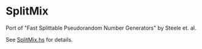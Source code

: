 # SplitMix
Port of "Fast Splittable Pseudorandom Number Generators" by Steele et. al.

See [SplitMix.hs](https://github.com/moodmosaic/SplitMix/blob/master/SplitMix.hs#L1-L28) for details.
